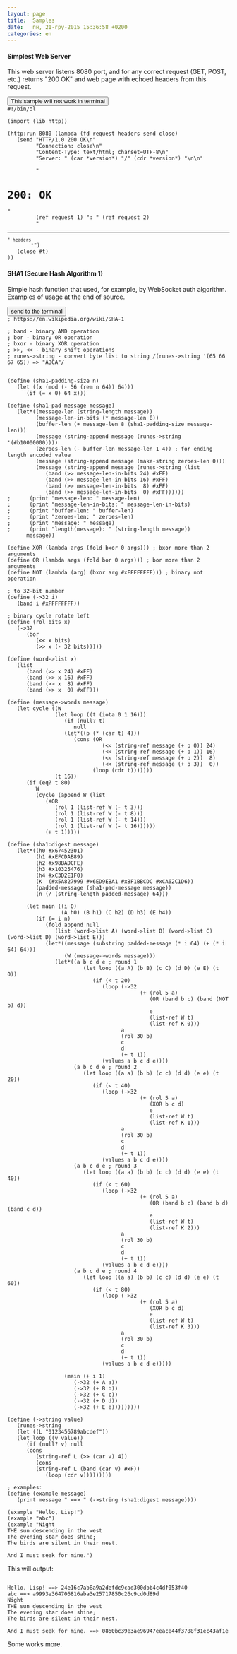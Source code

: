 ```yaml
---
layout: page
title:  Samples
date:   пн, 21-гру-2015 15:36:58 +0200
categories: en
---
```

#### Simplest Web Server

   This web server listens 8080 port, and for any correct request (GET, POST, etc.) returns "200 OK" and web page with echoed headers from this request.

<pre><button class="doit" onclick="function(){return false}">This sample will not work in terminal</button>
<code data-language="scheme">#!/bin/ol

(import (lib http))

(http:run 8080 (lambda (fd request headers send close)
   (send "HTTP/1.0 200 OK\n"
         "Connection: close\n"
         "Content-Type: text/html; charset=UTF-8\n"
         "Server: " (car *version*) "/" (cdr *version*) "\n\n"

         "<h1>200: OK</h1>"
         (ref request 1) ": " (ref request 2)
         "<hr><small>" headers
         "</small>")
   (close #t)
))
</code></pre>

#### SHA1 (Secure Hash Algorithm 1)

   Simple hash function that used, for example, by WebSocket auth algorithm. Examples of usage at the end of source.

<pre><button class="doit" onclick="doit(numbers.textContent)">send to the terminal</button>
<code data-language="scheme" id="numbers">; https://en.wikipedia.org/wiki/SHA-1

; band - binary AND operation
; bor - binary OR operation
; bxor - binary XOR operation
; >>, << - binary shift operations
; runes->string - convert byte list to string /(runes->string '(65 66 67 65)) => "ABCA"/


(define (sha1-padding-size n)
   (let ((x (mod (- 56 (rem n 64)) 64)))
      (if (= x 0) 64 x)))

(define (sha1-pad-message message)
   (let*((message-len (string-length message))
         (message-len-in-bits (* message-len 8))
         (buffer-len (+ message-len 8 (sha1-padding-size message-len)))
         (message (string-append message (runes->string '(#b10000000))))
         (zeroes-len (- buffer-len message-len 1 4)) ; for ending length encoded value
         (message (string-append message (make-string zeroes-len 0)))
         (message (string-append message (runes->string (list
            (band (>> message-len-in-bits 24) #xFF)
            (band (>> message-len-in-bits 16) #xFF)
            (band (>> message-len-in-bits  8) #xFF)
            (band (>> message-len-in-bits  0) #xFF))))))
;      (print "message-len: " message-len)
;      (print "message-len-in-bits: " message-len-in-bits)
;      (print "buffer-len: " buffer-len)
;      (print "zeroes-len: " zeroes-len)
;      (print "message: " message)
;      (print "length(message): " (string-length message))
      message))

(define XOR (lambda args (fold bxor 0 args))) ; bxor more than 2 arguments
(define OR (lambda args (fold bor 0 args))) ; bor more than 2 arguments
(define NOT (lambda (arg) (bxor arg #xFFFFFFFF))) ; binary not operation

; to 32-bit number
(define (->32 i)
   (band i #xFFFFFFFF))

; binary cycle rotate left
(define (rol bits x)
   (->32
      (bor
         (<< x bits)
         (>> x (- 32 bits)))))

(define (word->list x)
   (list
      (band (>> x 24) #xFF)
      (band (>> x 16) #xFF)
      (band (>> x  8) #xFF)
      (band (>> x  0) #xFF)))
         
(define (message->words message)
   (let cycle ((W
               (let loop ((t (iota 0 1 16)))
                  (if (null? t)
                     null
                  (let*((p (* (car t) 4)))
                     (cons (OR
                              (<< (string-ref message (+ p 0)) 24)
                              (<< (string-ref message (+ p 1)) 16)
                              (<< (string-ref message (+ p 2))  8)
                              (<< (string-ref message (+ p 3))  0))
                           (loop (cdr t)))))))
               (t 16))
      (if (eq? t 80)
         W
         (cycle (append W (list
            (XOR
               (rol 1 (list-ref W (- t 3)))
               (rol 1 (list-ref W (- t 8)))
               (rol 1 (list-ref W (- t 14)))
               (rol 1 (list-ref W (- t 16))))))
            (+ t 1)))))

(define (sha1:digest message)
   (let*((h0 #x67452301)
         (h1 #xEFCDAB89)
         (h2 #x98BADCFE)
         (h3 #x10325476)
         (h4 #xC3D2E1F0)
         (K '(#x5A827999 #x6ED9EBA1 #x8F1BBCDC #xCA62C1D6))
         (padded-message (sha1-pad-message message))
         (n (/ (string-length padded-message) 64)))

      (let main ((i 0)
                 (A h0) (B h1) (C h2) (D h3) (E h4))
         (if (= i n)
            (fold append null
               (list (word->list A) (word->list B) (word->list C) (word->list D) (word->list E)))
            (let*((message (substring padded-message (* i 64) (+ (* i 64) 64)))
                  (W (message->words message)))
               (let*((a b c d e ; round 1
                        (let loop ((a A) (b B) (c C) (d D) (e E) (t 0))
                           (if (< t 20)
                              (loop (->32
                                          (+ (rol 5 a)
                                             (OR (band b c) (band (NOT b) d))
                                             e
                                             (list-ref W t)
                                             (list-ref K 0)))
                                    a
                                    (rol 30 b)
                                    c
                                    d
                                    (+ t 1))
                              (values a b c d e))))
                     (a b c d e ; round 2
                        (let loop ((a a) (b b) (c c) (d d) (e e) (t 20))
                           (if (< t 40)
                              (loop (->32
                                          (+ (rol 5 a)
                                             (XOR b c d)
                                             e
                                             (list-ref W t)
                                             (list-ref K 1)))
                                    a
                                    (rol 30 b)
                                    c
                                    d
                                    (+ t 1))
                              (values a b c d e))))
                     (a b c d e ; round 3
                        (let loop ((a a) (b b) (c c) (d d) (e e) (t 40))
                           (if (< t 60)
                              (loop (->32
                                          (+ (rol 5 a)
                                             (OR (band b c) (band b d) (band c d))
                                             e
                                             (list-ref W t)
                                             (list-ref K 2)))
                                    a
                                    (rol 30 b)
                                    c
                                    d
                                    (+ t 1))
                              (values a b c d e))))
                     (a b c d e ; round 4
                        (let loop ((a a) (b b) (c c) (d d) (e e) (t 60))
                           (if (< t 80)
                              (loop (->32
                                          (+ (rol 5 a)
                                             (XOR b c d)
                                             e
                                             (list-ref W t)
                                             (list-ref K 3)))
                                    a
                                    (rol 30 b)
                                    c
                                    d
                                    (+ t 1))
                              (values a b c d e)))))
                              
                  (main (+ i 1)
                     (->32 (+ A a))
                     (->32 (+ B b))
                     (->32 (+ C c))
                     (->32 (+ D d))
                     (->32 (+ E e)))))))))

(define (->string value)
   (runes->string
   (let ((L "0123456789abcdef"))
   (let loop ((v value))
      (if (null? v) null
      (cons
         (string-ref L (>> (car v) 4))
         (cons
         (string-ref L (band (car v) #xF))
            (loop (cdr v)))))))))

; examples:
(define (example message)
   (print message " ==> " (->string (sha1:digest message))))
   
(example "Hello, Lisp!")
(example "abc")
(example "Night
THE sun descending in the west
The evening star does shine; 
The birds are silent in their nest.
 
And I must seek for mine.")
</code></pre>

   This will output:

<pre><code>
Hello, Lisp! ==> 24e16c7ab8a9a2defdc9cad300dbb4c4df053f40
abc ==> a9993e364706816aba3e25717850c26c9cd0d89d
Night
THE sun descending in the west
The evening star does shine;
The birds are silent in their nest.

And I must seek for mine. ==> 0860bc39e3ae96947eeace44f3788f31ec43af1e
</code></pre>

   Some works more.
